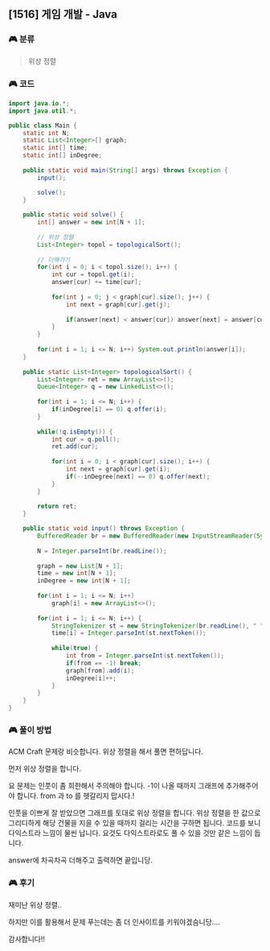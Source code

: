 ## [1516] 게임 개발 - Java

### :video_game: 분류

> 위상 정렬



### :video_game: 코드

```java
import java.io.*;
import java.util.*;

public class Main {
	static int N;
	static List<Integer>[] graph;
	static int[] time;
	static int[] inDegree;
	
	public static void main(String[] args) throws Exception {
		input();

		solve();
	}
	
	public static void solve() {
		int[] answer = new int[N + 1];
		
		// 위상 정렬
		List<Integer> topol = topologicalSort();
		
		// 더해가기
		for(int i = 0; i < topol.size(); i++) {
			int cur = topol.get(i);
			answer[cur] += time[cur];
			
			for(int j = 0; j < graph[cur].size(); j++) {
				int next = graph[cur].get(j);
				
				if(answer[next] < answer[cur]) answer[next] = answer[cur];
			}
		}
		
		for(int i = 1; i <= N; i++) System.out.println(answer[i]);
	}
	
	public static List<Integer> topologicalSort() {
		List<Integer> ret = new ArrayList<>();
		Queue<Integer> q = new LinkedList<>();
		
		for(int i = 1; i <= N; i++) {
			if(inDegree[i] == 0) q.offer(i); 
		}
		
		while(!q.isEmpty()) {
			int cur = q.poll();
			ret.add(cur);
			
			for(int i = 0; i < graph[cur].size(); i++) {
				int next = graph[cur].get(i);
				if(--inDegree[next] == 0) q.offer(next);
			}
		}
		
		return ret;
	}

	public static void input() throws Exception {
		BufferedReader br = new BufferedReader(new InputStreamReader(System.in));
		
		N = Integer.parseInt(br.readLine());
		
		graph = new List[N + 1];
		time = new int[N + 1];
		inDegree = new int[N + 1];
		
		for(int i = 1; i <= N; i++)
			graph[i] = new ArrayList<>();
		
		for(int i = 1; i <= N; i++) {
			StringTokenizer st = new StringTokenizer(br.readLine(), " ");
			time[i] = Integer.parseInt(st.nextToken());
			
			while(true) {
				int from = Integer.parseInt(st.nextToken());
				if(from == -1) break;
				graph[from].add(i);
				inDegree[i]++;
			}
		}
	}
}
```



### :video_game: 풀이 방법

ACM Craft 문제랑 비슷합니다. 위상 정렬을 해서 풀면 편하답니다.

먼저 위상 정렬을 합니다.

요 문제는 인풋이 좀 희한해서 주의해야 합니다. -1이 나올 때까지 그래프에 추가해주어야 합니다. from 과 to 를 헷갈리지 맙시다.!

 

인풋을 이쁘게 잘 받았으면 그래프를 토대로 위상 정렬을 합니다. 위상 정렬을 한 값으로 그리디하게 해당 건물을 지을 수 있을 때까지 걸리는 시간을 구하면 됩니다. 코드를 보니 다익스트라 느낌이 물씬 납니다. 요것도 다익스트라로도 풀 수 있을 것만 같은 느낌이 듭니다.

 

answer에 차곡차곡 더해주고 출력하면 끝입니당.



### :video_game: 후기

재미난 위상 정렬..

하지만 이를 활용해서 문제 푸는데는 좀 더 인사이트를 키워야겠슴니당....

감사합니다!!